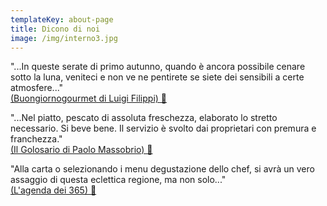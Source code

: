 ```yaml
---
templateKey: about-page
title: Dicono di noi
image: /img/interno3.jpg
---
```


"...In queste serate di primo autunno, quando è ancora possibile cenare sotto la luna, veniteci e non ve ne pentirete se siete dei sensibili a certe atmosfere..."  
[(Buongiornogourmet di Luigi Filippi) 🔗](http://www.buongiornogourmet.it/la-recensione-a-imperia-ristorante-la-ruota-2/)

"...Nel piatto, pescato di assoluta freschezza, elaborato lo stretto necessario. Si beve bene. Il servizio è svolto dai proprietari con premura e franchezza."  
[(Il Golosario di Paolo Massobrio) 🔗](https://www.ilgolosario.it/index.php?cID=21027&stackID=14811&bID=14499&btask=passthru_stack&ccm_token=1539287106:2f969d1647e476502a33983a22250047&method=getSocial)

"Alla carta o selezionando i menu degustazione dello chef, si avrà un vero assaggio di questa eclettica regione, ma non solo..."  
[(L'agenda dei 365) 🔗](https://www.agenda365.it/08-liguria/10284-imperia-im-la-ruota)
